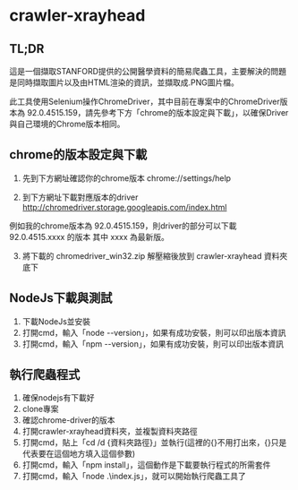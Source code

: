 # crawler-xrayhead

## TL;DR

這是一個擷取STANFORD提供的公開醫學資料的簡易爬蟲工具，主要解決的問題是同時擷取圖片以及由HTML渲染的資訊，並擷取成.PNG圖片檔。

此工具使用Selenium操作ChromeDriver，其中目前在專案中的ChromeDriver版本為 92.0.4515.159，請先參考下方「chrome的版本設定與下載」，以確保Driver與自己環境的Chrome版本相同。

## chrome的版本設定與下載

1. 先到下方網址確認你的chrome版本
chrome://settings/help

2. 到下方網址下載對應版本的driver
http://chromedriver.storage.googleapis.com/index.html

例如我的chrome版本為 92.0.4515.159，則driver的部分可以下載 92.0.4515.xxxx 的版本
其中 xxxx 為最新版。

3. 將下載的 chromedriver_win32.zip 解壓縮後放到 crawler-xrayhead 資料夾底下

## NodeJs下載與測試

 1. 下載NodeJs並安裝
 2. 打開cmd，輸入「node --version」，如果有成功安裝，則可以印出版本資訊
 3. 打開cmd，輸入「npm --version」，如果有成功安裝，則可以印出版本資訊

## 執行爬蟲程式

 1. 確保nodejs有下載好
 2. clone專案
 3. 確認chrome-driver的版本
 4. 打開crawler-xrayhead資料夾，並複製資料夾路徑
 5. 打開cmd，貼上「cd /d {資料夾路徑}」並執行(這裡的{}不用打出來，{}只是代表要在這個地方填入這個參數)
 6. 打開cmd，輸入「npm install」，這個動作是下載要執行程式的所需套件
 7. 打開cmd，輸入「node .\index.js」，就可以開始執行爬蟲工具了